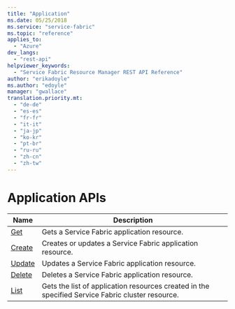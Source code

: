 ```yaml
---
title: "Application"
ms.date: 05/25/2018
ms.service: "service-fabric"
ms.topic: "reference"
applies_to: 
  - "Azure"
dev_langs: 
  - "rest-api"
helpviewer_keywords: 
  - "Service Fabric Resource Manager REST API Reference"
author: "erikadoyle"
ms.author: "edoyle"
manager: "gwallace"
translation.priority.mt: 
  - "de-de"
  - "es-es"
  - "fr-fr"
  - "it-it"
  - "ja-jp"
  - "ko-kr"
  - "pt-br"
  - "ru-ru"
  - "zh-cn"
  - "zh-tw"
---
```

# Application APIs

| Name | Description |
| --- | --- |
| [Get](sfrp-2017-07-01-preview-api-applications_get.md) | Gets a Service Fabric application resource.<br/> |
| [Create](sfrp-2017-07-01-preview-api-applications_create.md) | Creates or updates a Service Fabric application resource.<br/> |
| [Update](sfrp-2017-07-01-preview-api-applications_update.md) | Updates a Service Fabric application resource.<br/> |
| [Delete](sfrp-2017-07-01-preview-api-applications_delete.md) | Deletes a Service Fabric application resource.<br/> |
| [List](sfrp-2017-07-01-preview-api-applications_list.md) | Gets the list of application resources created in the specified Service Fabric cluster resource.<br/> |

